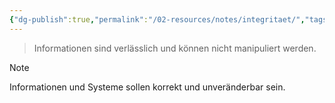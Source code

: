 ```yaml
---
{"dg-publish":true,"permalink":"/02-resources/notes/integritaet/","tags":["it-sicherheit"],"updated":"2024-10-05T00:43:12.000+02:00"}
---
```


> Informationen sind verlässlich und können nicht manipuliert werden.

> [!note] 
> Informationen und Systeme sollen korrekt und unveränderbar sein.